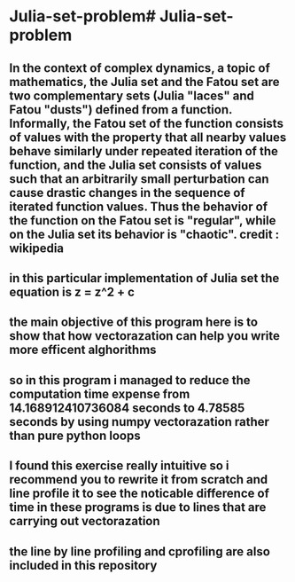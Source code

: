 # Julia-set-problem# Julia-set-problem
## In the context of complex dynamics, a topic of mathematics, the Julia set and the Fatou set are two complementary sets (Julia "laces" and Fatou "dusts") defined from a function. Informally, the Fatou set of the function consists of values with the property that all nearby values behave similarly under repeated iteration of the function, and the Julia set consists of values such that an arbitrarily small perturbation can cause drastic changes in the sequence of iterated function values. Thus the behavior of the function on the Fatou set is "regular", while on the Julia set its behavior is "chaotic". credit : wikipedia

## in this particular implementation of Julia set the equation is z = z^2 + c 

## the main objective of this program here is to show that how vectorazation can help you write more efficent alghorithms 
## so in this program i managed to reduce the computation time expense from 14.168912410736084 seconds to 4.78585 seconds by using numpy vectorazation rather than pure python loops

## I found this exercise really intuitive so i recommend you to rewrite it from scratch and line profile it to see the noticable difference of time in these programs is due to lines that are carrying out vectorazation

## the line by line profiling and cprofiling are also included in this repository
